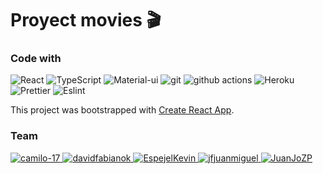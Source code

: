 # Proyect movies 🎬

<h3>Code with</h3>
<p>
  <img alt="React" src="https://img.shields.io/badge/-React-45b8d8?style=flat-square&logo=react&logoColor=white" />
  <img alt="TypeScript" src="https://img.shields.io/badge/-TypeScript-007ACC?style=flat-square&logo=typescript&logoColor=white" />
  <img alt="Material-ui" src="https://img.shields.io/badge/Material--UI-0081CB?style=flat-square&logo=material-ui&logoColor=white" />
  <img alt="git" src="https://img.shields.io/badge/-Git-F05032?style=flat-square&logo=git&logoColor=white" />
  <img alt="github actions" src="https://img.shields.io/badge/-Github_Actions-2088FF?style=flat-square&logo=github-actions&logoColor=white" />
  <img alt="Heroku" src="https://img.shields.io/badge/-Heroku-430098?style=flat-square&logo=heroku&logoColor=white" />
  <img alt="Prettier" src="https://img.shields.io/badge/-Prettier-F7B93E?style=flat-square&logo=prettier&logoColor=white" />
  <img alt="Eslint" src="https://img.shields.io/badge/-Eslint-0081CB?style=flat-square&logo=eslint&logoColor=white" />
</p>

This project was bootstrapped with [Create React App](https://img.shields.io/github/followers/camilo-17?label=camilo-17&style=social).

<h3>Team</h3>

<a href="https://github.com/camilo-17">
  <img alt="camilo-17" src="https://img.shields.io/github/followers/camilo-17?label=camilo-17&style=social" />
</a>
<a href="https://github.com/davidfabianok">
  <img alt="davidfabianok" src="https://img.shields.io/github/followers/davidfabianok?label=davidfabianok&style=social" />
</a>
<a href="https://github.com/EspejelKevin">
  <img alt="EspejelKevin" src="https://img.shields.io/github/followers/EspejelKevin?label=EspejelKevin&style=social" />
</a>
<a href="https://github.com/jfjuanmiguel">
  <img alt="jfjuanmiguel" src="https://img.shields.io/github/followers/jfjuanmiguel?label=jfjuanmiguel&style=social" />
</a>
<a href="https://github.com/JuanJoZP">
  <img alt="JuanJoZP" src="https://img.shields.io/github/followers/JuanJoZP?label=JuanJoZP&style=social" />
</a>
